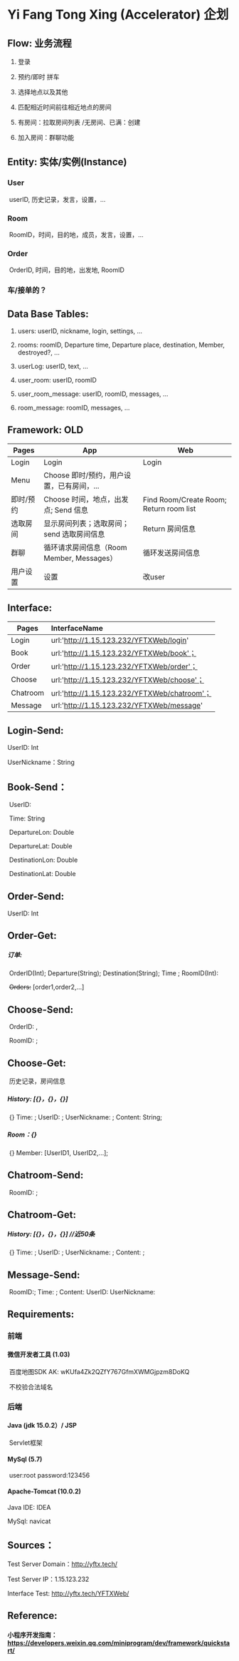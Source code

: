 #  Yi Fang Tong Xing (Accelerator) 企划

## Flow: 业务流程

1. 登录

2. 预约/即时 拼车

3. 选择地点以及其他

4. 匹配相近时间前往相近地点的房间

5. 有房间：拉取房间列表 /无房间、已满：创建

6. 加入房间：群聊功能



## Entity: 实体/实例(Instance)

### User

​	userID, 历史记录，发言，设置，...

### Room

​	RoomID，时间，目的地，成员，发言，设置，...

### Order

​	OrderID, 时间，目的地，出发地, RoomID

### 车/接单的？



## Data Base Tables:

1. users: userID, nickname, login, settings, ...

2. rooms: roomID, Departure time, Departure place, destination, Member, destroyed?, ...

3. userLog: userID, text, ... 

4. user_room: userID, roomID

5. user_room_message: userID, roomID, messages, ...

6. room_message: roomID, messages, ...

   

## Framework:  OLD

| Pages     | App                                        | Web                                     |
| --------- | ------------------------------------------ | --------------------------------------- |
| Login     | Login                                      | Login                                   |
| Menu      | Choose 即时/预约，用户设置，已有房间，...  |                                         |
| 即时/预约 | Choose 时间，地点，出发点; Send 信息       | Find Room/Create Room; Return room list |
| 选取房间  | 显示房间列表；选取房间； send 选取房间信息 | Return 房间信息                         |
| 群聊      | 循环请求房间信息（Room Member, Messages）  | 循环发送房间信息                        |
| 用户设置  | 设置                                       | 改user                                  |



## Interface:

| Pages    | InterfaceName                                |
| -------- | :------------------------------------------- |
| Login    | url:'http://1.15.123.232/YFTXWeb/login'      |
| Book     | url:'http://1.15.123.232/YFTXWeb/book'；     |
| Order    | url:'http://1.15.123.232/YFTXWeb/order'；    |
| Choose   | url:'http://1.15.123.232/YFTXWeb/choose'；   |
| Chatroom | url:'http://1.15.123.232/YFTXWeb/chatroom'； |
| Message  | url:'http://1.15.123.232/YFTXWeb/message'    |

## Login-Send:

UserID: Int

UserNickname：String

## Book-Send：

​	UserID: 	

​	Time:  String

​	DepartureLon: Double

​	DepartureLat: Double

​	DestinationLon: Double

​	DestinationLat: Double

## Order-Send:

UserID: Int

## Order-Get:

#####  	订单: 

​		OrderID(Int); Departure(String); Destination(String); Time ; RoomID(Int):

​	~~Orders:~~ [order1,order2,...]

## Choose-Send:

​	 OrderID: ,

​	 RoomID: ;

## Choose-Get:

​	历史记录，房间信息

##### 		History: [{}，{}，{}]

​		{} Time: ; UserID: ; UserNickname: ; Content: String; 

##### 		Room：{}

​		{} Member: [UserID1, UserID2,...]; 

## Chatroom-Send:

​		 RoomID: ;

## Chatroom-Get:

##### 		History: [{}，{}，{}] //近50条

​		{} Time: ; UserID: ; UserNickname: ; Content: ; 



## Message-Send:

​	RoomID:; Time: ; Content: UserID: UserNickname:



## Requirements:

### 前端

#### 微信开发者工具 (1.03)

​	百度地图SDK AK: wKUfa4Zk2QZfY767GfmXWMGjpzm8DoKQ

​	不校验合法域名

### 后端

#### Java (jdk 15.0.2）/ JSP

​	Servlet框架

#### MySql (5.7) 

​	user:root password:123456

#### Apache-Tomcat (10.0.2)	



Java IDE: IDEA

MySql: navicat



## Sources：

Test Server Domain：http://yftx.tech/

Test Server IP：1.15.123.232

Interface Test:  http://yftx.tech/YFTXWeb/



## Reference:

#### 小程序开发指南：https://developers.weixin.qq.com/miniprogram/dev/framework/quickstart/

